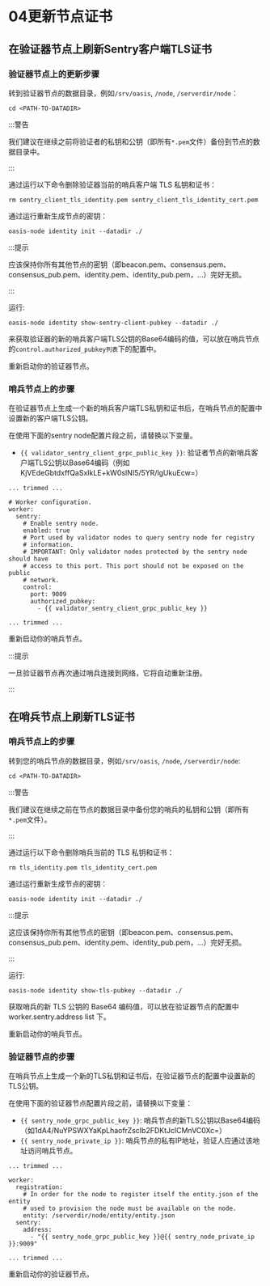# 04更新节点证书

## 在验证器节点上刷新Sentry客户端TLS证书

### 验证器节点上的更新步骤

转到验证器节点的数据目录，例如`/srv/oasis`, `/node`, `/serverdir/node`：

```
cd <PATH-TO-DATADIR>

```

:::警告

我们建议在继续之前将验证者的私钥和公钥（即所有`*.pem`文件）备份到节点的数据目录中。

:::

通过运行以下命令删除验证器当前的哨兵客户端 TLS 私钥和证书：

```
rm sentry_client_tls_identity.pem sentry_client_tls_identity_cert.pem

```

通过运行重新生成节点的密钥：

```
oasis-node identity init --datadir ./

```

:::提示

应该保持你所有其他节点的密钥（即beacon.pem、consensus.pem、consensus_pub.pem、identity.pem、identity_pub.pem，...）完好无损。

:::

运行:

```
oasis-node identity show-sentry-client-pubkey --datadir ./

```

来获取验证器的新的哨兵客户端TLS公钥的Base64编码的值，可以放在哨兵节点的`control.authorized_pubkey列表`下的配置中。

重新启动你的验证器节点。

### 哨兵节点上的步骤

在验证器节点上生成一个新的哨兵客户端TLS私钥和证书后，在哨兵节点的配置中设置新的客户端TLS公钥。

在使用下面的sentry node配置片段之前，请替换以下变量。

- `{{ validator_sentry_client_grpc_public_key }}`: 验证者节点的新哨兵客户端TLS公钥以Base64编码（例如KjVEdeGbtdxffQaSxIkLE+kW0sINI5/5YR/lgUkuEcw=）

```
... trimmed ...

# Worker configuration.
worker:
  sentry:
    # Enable sentry node.
    enabled: true
    # Port used by validator nodes to query sentry node for registry
    # information.
    # IMPORTANT: Only validator nodes protected by the sentry node should have
    # access to this port. This port should not be exposed on the public
    # network.
    control:
      port: 9009
      authorized_pubkey:
        - {{ validator_sentry_client_grpc_public_key }}

... trimmed ...

```

重新启动你的哨兵节点。

:::提示

一旦验证器节点再次通过哨兵连接到网络，它将自动重新注册。

:::

## 在哨兵节点上刷新TLS证书

### 哨兵节点上的步骤

转到您的哨兵节点的数据目录，例如`/srv/oasis`, `/node`, `/serverdir/node`:

```
cd <PATH-TO-DATADIR>

```

:::警告

我们建议在继续之前在节点的数据目录中备份您的哨兵的私钥和公钥（即所有`*.pem`文件）。

:::

通过运行以下命令删除哨兵当前的 TLS 私钥和证书：

```
rm tls_identity.pem tls_identity_cert.pem

```

通过运行重新生成节点的密钥：

```
oasis-node identity init --datadir ./

```

:::提示

这应该保持你所有其他节点的密钥（即beacon.pem、consensus.pem、consensus_pub.pem、identity.pem、identity_pub.pem，...）完好无损。

:::

运行:

```
oasis-node identity show-tls-pubkey --datadir ./

```

获取哨兵的新 TLS 公钥的 Base64 编码值，可以放在验证器节点的配置中 worker.sentry.address list 下。

重新启动你的哨兵节点。

### 验证器节点的步骤

在哨兵节点上生成一个新的TLS私钥和证书后，在验证器节点的配置中设置新的TLS公钥。

在使用下面的验证器节点配置片段之前，请替换以下变量：

- `{{ sentry_node_grpc_public_key }}`: 哨兵节点的新TLS公钥以Base64编码（如1dA4/NuYPSWXYaKpLhaofrZscIb2FDKtJclCMnVC0Xc=）
- `{{ sentry_node_private_ip }}`: 哨兵节点的私有IP地址，验证人应通过该地址访问哨兵节点。

```
... trimmed ...

worker:
  registration:
    # In order for the node to register itself the entity.json of the entity
    # used to provision the node must be available on the node.
    entity: /serverdir/node/entity/entity.json
  sentry:
    address:
      - "{{ sentry_node_grpc_public_key }}@{{ sentry_node_private_ip }}:9009"

... trimmed ...

```

重新启动你的验证器节点。